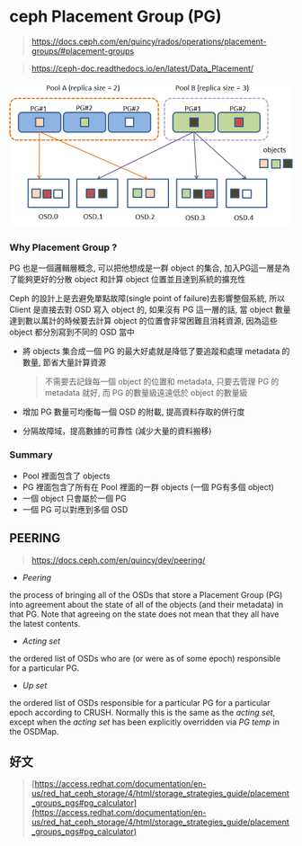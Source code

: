 # ceph Placement Group (PG)

> https://docs.ceph.com/en/quincy/rados/operations/placement-groups/#placement-groups

> https://ceph-doc.readthedocs.io/en/latest/Data_Placement/



![enter image description here](ceph-pg.assets/Image.png)

### Why Placement Group ?

PG 也是一個邏輯層概念, 可以把他想成是一群 object 的集合, 加入PG這一層是為了能夠更好的分散 object 和計算 object 位置並且達到系統的擴充性

Ceph 的設計上是去避免單點故障(single point of failure)去影響整個系統, 所以 Client 是直接去對 OSD 寫入 object 的, 如果沒有 PG 這一層的話, 當 object 數量達到數以萬計的時候要去計算 object 的位置會非常困難且消耗資源, 因為這些 object 都分別寫到不同的 OSD 當中

- 將 objects 集合成一個 PG 的最大好處就是降低了要追蹤和處理 metadata 的數量, 節省大量計算資源

  > 不需要去記錄每一個 object 的位置和 metadata, 只要去管理 PG 的 metadata 就好, 而 PG 的數量級遠遠低於 object 的數量級

- 增加 PG 數量可均衡每一個 OSD 的附載, 提高資料存取的併行度

- 分隔故障域，提高數據的可靠性 (減少大量的資料搬移)

### Summary

- Pool 裡面包含了 objects
- PG 裡面包含了所有在 Pool 裡面的一群 objects (一個 PG有多個 object)
- 一個 object 只會屬於一個 PG
- 一個 PG 可以對應到多個 OSD





## PEERING

> https://docs.ceph.com/en/quincy/dev/peering/

- *Peering*

the process of bringing all of the OSDs that store a Placement Group (PG) into agreement about the state of all of the objects (and their metadata) in that PG. Note that agreeing on the state does not mean that they all have the latest contents.

- *Acting set*

the ordered list of OSDs who are (or were as of some epoch) responsible for a particular PG.

- *Up set*

the ordered list of OSDs responsible for a particular PG for a particular epoch according to CRUSH. Normally this is the same as the *acting set*, except when the *acting set* has been explicitly overridden via *PG temp* in the OSDMap.


## 好文
> [https://access.redhat.com/documentation/en-us/red_hat_ceph_storage/4/html/storage_strategies_guide/placement_groups_pgs#pg_calculator](https://access.redhat.com/documentation/en-us/red_hat_ceph_storage/4/html/storage_strategies_guide/placement_groups_pgs#pg_calculator)
